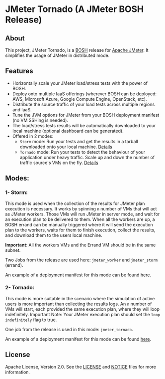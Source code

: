 # JMeter Tornado (A JMeter BOSH Release)

## About

This project, JMeter Tornado, is a [BOSH](https://bosh.io/) release for [Apache JMeter](http://jmeter.apache.org/). It simplifies the usage of JMeter in distributed mode.

## Features

* Horizontally scale your JMeter load/stress tests with the power of BOSH.
* Deploy onto multiple IaaS offerings (wherever BOSH can be deployed: AWS, Microsoft Azure, Google Compute Engine, OpenStack, etc).
* Distribute the source traffic of your load tests across multiple regions and IaaS.
* Tune the JVM options for JMeter from your BOSH deployment manifest (no VM SSHing is needed).
* The load/stress tests results will be automatically downloaded to your local machine (optional dashboard can be generated).
* Offered in 2 modes:
  * `Storm` mode: Run your tests and get the results in a tarball downloaded onto your local machine. [Details](#1-storm)
  * `Tornado` mode: Run your tests to detect the behaviour of your application under heavy traffic. Scale up and down the number of traffic source's VMs on the fly. [Details](#2-tornado)

## Modes:

### 1- Storm:
This mode is used when the collection of the results for JMeter plan execution is necessary. It works by spinning `n` number of VMs that will act as JMeter workers. Those VMs will run JMeter in server mode, and wait for an execution plan to be delivered to them. When all the workers are up, a BOSH errand can be manually triggered where it will send the execution plan to the workers, waits for them to finish execution, collect the results, and download them to the users local machine.

**Important**: All the workers VMs and the Errand VM should be in the same subnet.

Two Jobs from the release are used here: `jmeter_worker` and `jmeter_storm` (errand).

An example of a deployment manifest for this mode can be found [here](docs/storm-mode/sample-deployment-manifests-snippets.yml).

### 2- Tornado:
This mode is more suitable in the scenario where the simulation of active users is more important than collecting the results logs. An `n` number of VMs will start, each provided the same execution plan, where they will loop indefinitely. Important Note: Your JMeter execution plan should set the `loop indefinitely` flag to true.

One job from the release is used in this mode: `jmeter_tornado`.

An example of a deployment manifest for this mode can be found [here](docs/tornado-mode/sample-deployment-manifests-snippets.yml).

## License

Apache License, Version 2.0. See the [LICENSE](LICENSE) and [NOTICE](NOTICE) files for more information.
